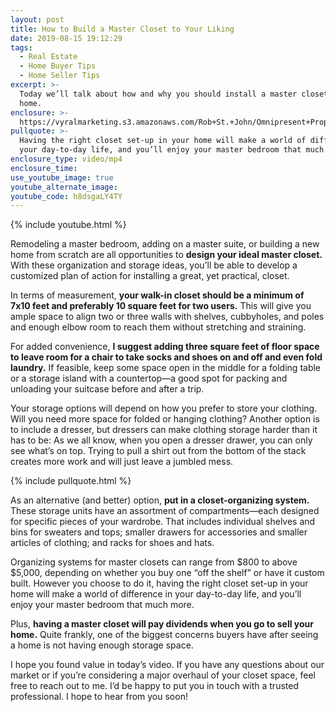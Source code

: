 ```yaml
---
layout: post
title: How to Build a Master Closet to Your Liking
date: 2019-08-15 19:12:29
tags:
  - Real Estate
  - Home Buyer Tips
  - Home Seller Tips
excerpt: >-
  Today we’ll talk about how and why you should install a master closet in your
  home.
enclosure: >-
  https://vyralmarketing.s3.amazonaws.com/Rob+St.+John/Omnipresent+Property+Group+_+How+to+Build+a+Master+Closet+to+Your+Liking.mp4
pullquote: >-
  Having the right closet set-up in your home will make a world of difference in
  your day-to-day life, and you’ll enjoy your master bedroom that much more.
enclosure_type: video/mp4
enclosure_time:
use_youtube_image: true
youtube_alternate_image:
youtube_code: h8dsgaLY4TY
---
```


{% include youtube.html %}

Remodeling a master bedroom, adding on a master suite, or building a new home from scratch are all opportunities to **design your ideal master closet.** With these organization and storage ideas, you’ll be able to develop a customized plan of action for installing a great, yet practical, closet.&nbsp;

In terms of measurement, **your walk-in closet should be a minimum of 7x10 feet and preferably 10 square feet for two users.** This will give you ample space to align two or three walls with shelves, cubbyholes, and poles and enough elbow room to reach them without stretching and straining.&nbsp;

For added convenience, **I suggest adding three square feet of floor space to leave room for a chair to take socks and shoes on and off and even fold laundry.** If feasible, keep some space open in the middle for a folding table or a storage island with a countertop—a good spot for packing and unloading your suitcase before and after a trip.&nbsp;

Your storage options will depend on how you prefer to store your clothing. Will you need more space for folded or hanging clothing? Another option is to include a dresser, but dressers can make clothing storage harder than it has to be: As we all know, when you open a dresser drawer, you can only see what’s on top. Trying to pull a shirt out from the bottom of the stack creates more work and will just leave a jumbled mess.&nbsp;

{% include pullquote.html %}

As an alternative (and better) option, **put in a closet-organizing system.** These storage units have an assortment of compartments—each designed for specific pieces of your wardrobe. That includes individual shelves and bins for sweaters and tops; smaller drawers for accessories and smaller articles of clothing; and racks for shoes and hats.&nbsp;

Organizing systems for master closets can range from $800 to above $5,000, depending on whether you buy one “off the shelf” or have it custom built. However you choose to do it, having the right closet set-up in your home will make a world of difference in your day-to-day life, and you’ll enjoy your master bedroom that much more.&nbsp;

Plus, **having a master closet will pay dividends when you go to sell your home.** Quite frankly, one of the biggest concerns buyers have after seeing a home is not having enough storage space.&nbsp;

I hope you found value in today’s video. If you have any questions about our market or if you’re considering a major overhaul of your closet space, feel free to reach out to me. I’d be happy to put you in touch with a trusted professional. I hope to hear from you soon\!&nbsp;